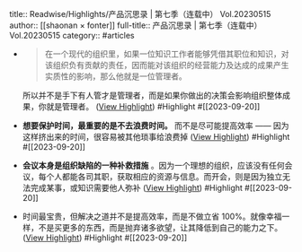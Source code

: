 title:: Readwise/Highlights/产品沉思录 | 第七季（连载中） Vol.20230515
author:: [[shaonan × fonter]]
full-title:: 产品沉思录 | 第七季（连载中） Vol.20230515
category:: #articles
- > 在一个现代的组织里，如果一位知识工作者能够凭借其职位和知识，对该组织负有贡献的责任，因而能对该组织的经营能力及达成的成果产生实质性的影响，那么他就是一位管理者。
  
  所以并不是手下有人管才是管理者，而是如果你做出的决策会影响组织整体成果，你就是管理者。 ([View Highlight](https://read.readwise.io/read/01har4j03fk7xyqy2h8acnsde3)) #Highlight #[[2023-09-20]]
- **想要保护时间，最重要的是不去浪费时间。** 而不是尽可能提高效率 —— 因为这样挤出来的时间，很容易被其他琐事给浪费掉 ([View Highlight](https://read.readwise.io/read/01har4jfxng7tsxezcp9zrym2w)) #Highlight #[[2023-09-20]]
- **会议本身是组织缺陷的一种补救措施** 。因为一个理想的组织，应该没有任何会议，每个人都能各司其职，获取相应的资源与信息。而开会，则是因为独立无法完成某事，或知识需要他人弥补 ([View Highlight](https://read.readwise.io/read/01har4kjwym5fxyj82xj2fd41e)) #Highlight #[[2023-09-20]]
- 时间最宝贵，但解决之道并不是提高效率，而是不做立省 100%。就像幸福一样，不是买更多的东西，而是抛弃诸多欲望，让其降低到自己的能力之下。 ([View Highlight](https://read.readwise.io/read/01har4m4vzefe9hnaxvyzha4sr)) #Highlight #[[2023-09-20]]
